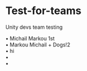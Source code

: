 # Test-for-teams
Unity devs team testing

• Michail Markou 1st\
• Markou Michail + Dogs!2\
• hi\
•\
•
